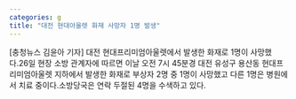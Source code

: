 ```yaml
---
categories: g
title: "대전 현대아울렛 화재 사망자 1명 발생"
---
```

[충청뉴스 김윤아 기자] 대전 현대프리미엄아울렛에서 발생한 화재로 1명이 사망했다.26일 현장 소방 관계자에 따르면 이날 오전 7시 45분경 대전 유성구 용산동 현대프리미엄아울렛 지하에서 발생한 화재로 부상자 2명 중 1명이 사망했고 다른 1명은 병원에서 치료 중이다.소방당국은 연락 두절된 4명을 수색하고 있다.